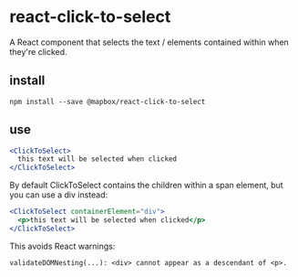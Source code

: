 # react-click-to-select

A React component that selects the text / elements contained within
when they're clicked.

## install

    npm install --save @mapbox/react-click-to-select

## use

```jsx
<ClickToSelect>
  this text will be selected when clicked
</ClickToSelect>
```

By default ClickToSelect contains the children within a span element, but you
can use a div instead:

```jsx
<ClickToSelect containerElement="div">
  <p>this text will be selected when clicked</p>
</ClickToSelect>
```

This avoids React warnings:

```jsconsole
validateDOMNesting(...): <div> cannot appear as a descendant of <p>.
```
